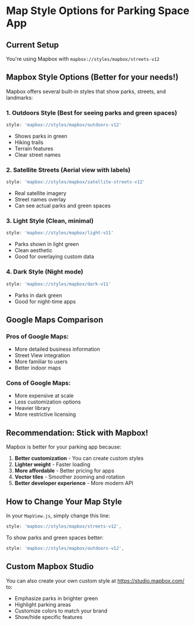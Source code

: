 # Map Style Options for Parking Space App

## Current Setup
You're using Mapbox with `mapbox://styles/mapbox/streets-v12`

## Mapbox Style Options (Better for your needs!)

Mapbox offers several built-in styles that show parks, streets, and landmarks:

### 1. **Outdoors Style** (Best for seeing parks and green spaces)
```javascript
style: 'mapbox://styles/mapbox/outdoors-v12'
```
- Shows parks in green
- Hiking trails
- Terrain features
- Clear street names

### 2. **Satellite Streets** (Aerial view with labels)
```javascript
style: 'mapbox://styles/mapbox/satellite-streets-v12'
```
- Real satellite imagery
- Street names overlay
- Can see actual parks and green spaces

### 3. **Light Style** (Clean, minimal)
```javascript
style: 'mapbox://styles/mapbox/light-v11'
```
- Parks shown in light green
- Clean aesthetic
- Good for overlaying custom data

### 4. **Dark Style** (Night mode)
```javascript
style: 'mapbox://styles/mapbox/dark-v11'
```
- Parks in dark green
- Good for night-time apps

## Google Maps Comparison

### Pros of Google Maps:
- More detailed business information
- Street View integration
- More familiar to users
- Better indoor maps

### Cons of Google Maps:
- More expensive at scale
- Less customization options
- Heavier library
- More restrictive licensing

## Recommendation: Stick with Mapbox!

Mapbox is better for your parking app because:
1. **Better customization** - You can create custom styles
2. **Lighter weight** - Faster loading
3. **More affordable** - Better pricing for apps
4. **Vector tiles** - Smoother zooming and rotation
5. **Better developer experience** - More modern API

## How to Change Your Map Style

In your `MapView.js`, simply change this line:
```javascript
style: 'mapbox://styles/mapbox/streets-v12',
```

To show parks and green spaces better:
```javascript
style: 'mapbox://styles/mapbox/outdoors-v12',
```

## Custom Mapbox Studio

You can also create your own custom style at https://studio.mapbox.com/ to:
- Emphasize parks in brighter green
- Highlight parking areas
- Customize colors to match your brand
- Show/hide specific features
